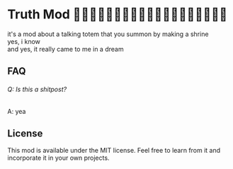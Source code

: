 # Truth Mod 🗿🗿🗿🗿🗿🗿🗿🗿🗿🗿🗿🗿🗿🗿🗿🗿🗿🗿🗿

it's a mod about a talking totem that you summon by making a shrine  
yes, i know  
and yes, it really came to me in a dream  

## FAQ
###### Q: Is this a shitpost?
A: yea

## License

This mod is available under the MIT license. Feel free to learn from it and incorporate it in your own projects.
